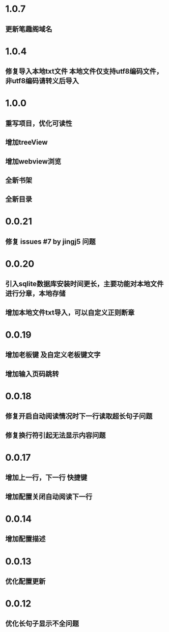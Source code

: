# 1.0.7
## 更新笔趣阁域名

# 1.0.4
## 修复导入本地txt文件 本地文件仅支持utf8编码文件，非utf8编码请转义后导入
# 1.0.0
## 重写项目，优化可读性
## 增加treeView 
## 增加webview浏览
## 全新书架
## 全新目录

# 0.0.21
## 修复 issues #7 by jingj5 问题

# 0.0.20

## 引入sqlite数据库安装时间更长，主要功能对本地文件进行分章，本地存储
## 增加本地文件txt导入，可以自定义正则断章

# 0.0.19

## 增加老板键 及自定义老板键文字
## 增加输入页码跳转


# 0.0.18

## 修复开启自动阅读情况时下一行读取超长句子问题
## 修复换行符引起无法显示内容问题

# 0.0.17

## 增加上一行，下一行 快捷键
## 增加配置关闭自动阅读下一行

# 0.0.14

## 增加配置描述

# 0.0.13

## 优化配置更新

# 0.0.12

## 优化长句子显示不全问题
